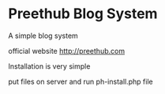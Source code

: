 # Preethub Blog System

A simple blog system

official website http://preethub.com

Installation is very simple

put files on server and run ph-install.php file
